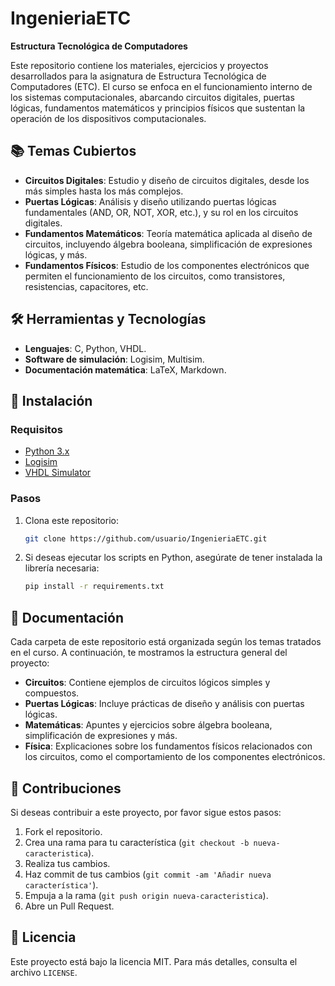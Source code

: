 # IngenieriaETC
**Estructura Tecnológica de Computadores**

Este repositorio contiene los materiales, ejercicios y proyectos desarrollados para la asignatura de Estructura Tecnológica de Computadores (ETC). El curso se enfoca en el funcionamiento interno de los sistemas computacionales, abarcando circuitos digitales, puertas lógicas, fundamentos matemáticos y principios físicos que sustentan la operación de los dispositivos computacionales.

## 📚 Temas Cubiertos

- **Circuitos Digitales**: Estudio y diseño de circuitos digitales, desde los más simples hasta los más complejos.
- **Puertas Lógicas**: Análisis y diseño utilizando puertas lógicas fundamentales (AND, OR, NOT, XOR, etc.), y su rol en los circuitos digitales.
- **Fundamentos Matemáticos**: Teoría matemática aplicada al diseño de circuitos, incluyendo álgebra booleana, simplificación de expresiones lógicas, y más.
- **Fundamentos Físicos**: Estudio de los componentes electrónicos que permiten el funcionamiento de los circuitos, como transistores, resistencias, capacitores, etc.

## 🛠️ Herramientas y Tecnologías

- **Lenguajes**: C, Python, VHDL.
- **Software de simulación**: Logisim, Multisim.
- **Documentación matemática**: LaTeX, Markdown.

## 🔧 Instalación

### Requisitos

- [Python 3.x](https://www.python.org/downloads/)
- [Logisim](http://www.cburch.com/logisim/)
- [VHDL Simulator](https://www.xilinx.com/support/download.html)

### Pasos

1. Clona este repositorio:

    ```bash
    git clone https://github.com/usuario/IngenieriaETC.git
    ```

2. Si deseas ejecutar los scripts en Python, asegúrate de tener instalada la librería necesaria:

    ```bash
    pip install -r requirements.txt
    ```

## 📖 Documentación

Cada carpeta de este repositorio está organizada según los temas tratados en el curso. A continuación, te mostramos la estructura general del proyecto:

- **Circuitos**: Contiene ejemplos de circuitos lógicos simples y compuestos.
- **Puertas Lógicas**: Incluye prácticas de diseño y análisis con puertas lógicas.
- **Matemáticas**: Apuntes y ejercicios sobre álgebra booleana, simplificación de expresiones y más.
- **Física**: Explicaciones sobre los fundamentos físicos relacionados con los circuitos, como el comportamiento de los componentes electrónicos.

## 🚀 Contribuciones

Si deseas contribuir a este proyecto, por favor sigue estos pasos:

1. Fork el repositorio.
2. Crea una rama para tu característica (`git checkout -b nueva-caracteristica`).
3. Realiza tus cambios.
4. Haz commit de tus cambios (`git commit -am 'Añadir nueva característica'`).
5. Empuja a la rama (`git push origin nueva-caracteristica`).
6. Abre un Pull Request.

## 📝 Licencia

Este proyecto está bajo la licencia MIT. Para más detalles, consulta el archivo `LICENSE`.
